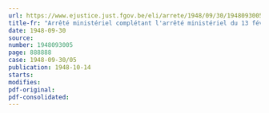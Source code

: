 ```yaml
---
url: https://www.ejustice.just.fgov.be/eli/arrete/1948/09/30/1948093005/justel
title-fr: "Arrêté ministériel complétant l'arrêté ministériel du 13 février 1947, fixant les marges du commerce de détail pour la vente du poisson"
date: 1948-09-30
source:
number: 1948093005
page: 888888
case: 1948-09-30/05
publication: 1948-10-14
starts:
modifies:
pdf-original:
pdf-consolidated:
---
```


